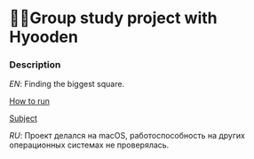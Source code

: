 # 👩‍🔧Group study project with Hyooden
### Description

*EN*: Finding the biggest square.

[How to run](https://github.com/Gabriel-Em/42_AcademyPlus---BSQ---#how-to-run)

[Subject](https://github.com/aynurakhmetov/bsq/blob/master/bsq.en.pdf)

*RU*: Проект делался на macOS, работоспособность на других операционных системах не проверялась.

